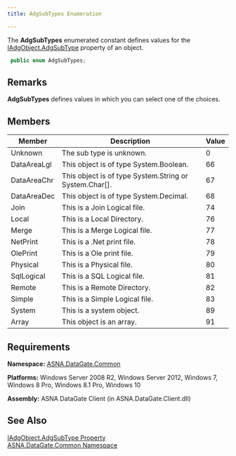 ```yaml
---
title: AdgSubTypes Enumeration

---
```


The **AdgSubTypes** enumerated constant defines values for the [IAdgObject.AdgSubType](iadg-object-class-adg-subtype-property.html) property of an object. 

```cs
 public enum AdgSubTypes;
```

## Remarks

**AdgSubTypes** defines values in which you can select one of the choices. 
## Members



| Member | Description | Value |
| ---- | ---- | ---- |
| Unknown | The sub type is unknown. | 0 |
| DataAreaLgl | This object is of type System.Boolean. | 66 |
| DataAreaChr | This object is of type System.String or System.Char[]. | 67 |
| DataAreaDec | This object is of type System.Decimal. | 68 |
| Join | This is a Join Logical file. | 74 |
| Local | This is a Local Directory. | 76 |
| Merge | This is a Merge Logical file. | 77 |
| NetPrint | This is a .Net print file. | 78 |
| OlePrint | This is a Ole print file. | 79 |
| Physical | This is a Physical file. | 80 |
| SqlLogical | This is a SQL Logical file. | 81 |
| Remote | This is a Remote Directory. | 82 |
| Simple | This is a Simple Logical file. | 83 |
| System | This is a system object. | 89 |
| Array | This object is an array. | 91 |



## Requirements

**Namespace:** [ASNA.DataGate.Common](datagate-common-namespace.html) 

**Platforms:** Windows Server 2008 R2, Windows Server 2012, Windows 7, Windows 8 Pro, Windows 8.1 Pro, Windows 10

**Assembly:** ASNA DataGate Client (in ASNA.DataGate.Client.dll)
## See Also


[IAdgObject.AdgSubType Property](iadg-object-class-adg-subtype-property.html)
      <br />
[ASNA.DataGate.Common Namespace](datagate-common-namespace.html)

